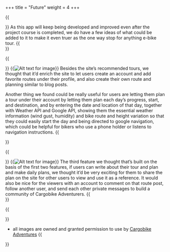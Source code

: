 +++
title = "Future"
weight = 4
+++



{{<section title="Future features">}}
As this app will keep being developed and improved even after the project course is completed, we do have a few ideas of what could be added to it to make it even truer as the one way stop for anything e-bike tour. 
{{</section>}}

{{<section title="Feature 1: Create user account with tour posts & plan assistant">}}
{{<image src="future_feature_1.png" alt="Alt text for image" caption="">}}
Besides the site’s recommended tours, we thought that it’d enrich the site to let users create an account and add favorite routes under their profile, and also create their own route and planning similar to blog posts.

Another thing we found could be really useful for users are letting them plan a tour under their account by letting them plan each day’s progress, start, and destination, and by entering the date and location of that day, together with Weather API and Google API, showing them the essential weather information (wind gust, humidity) and bike route and height variation so that they could easily start the day and being directed to google navigation, which could be helpful for bikers who use a phone holder or listens to navigation instructions. 
{{</section>}}

{{<section title="Feature 2: Route sharing & Socializing">}}
{{<image src="future_share_tours.png" alt="Alt text for image" caption="">}}
The third feature we thought that’s built on the basis of the first two features, if users can write about their tour and plan and make daily plans, we thought it’d be very exciting for them to share the plan on the site for other users to view and use it as a reference. It would also be nice for the viewers with an account to comment on that route post,  follow another user, and send each other private messages to build a community of Cargobike Adventurers.
{{</section>}}

{{<section title="">}}
* all images are owned and granted permission to use by [Cargobike Adventures](http://cargobike-adventures.de/) 
{{</section>}}